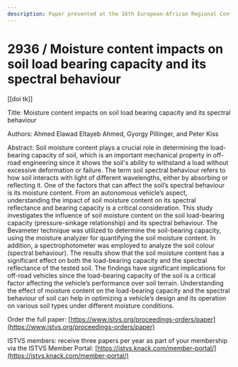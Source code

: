 ```yaml
---
description: Paper presented at the 16th European-African Regional Conference of the ISTVS
---
```


# 2936 / Moisture content impacts on soil load bearing capacity and its spectral behaviour

\[\[doi tk]]

Title: Moisture content impacts on soil load bearing capacity and its spectral behaviour

Authors: Ahmed Elawad Eltayeb Ahmed, Gyorgy Pillinger, and Peter Kiss

Abstract: Soil moisture content plays a crucial role in determining the load-bearing capacity of soil, which is an important mechanical property in off-road engineering since it shows the soil's ability to withstand a load without excessive deformation or failure. The term soil spectral behaviour refers to how soil interacts with light of different wavelengths, either by absorbing or reflecting it. One of the factors that can affect the soil’s spectral behaviour is its moisture content. From an autonomous vehicle’s aspect, understanding the impact of soil moisture content on its spectral reflectance and bearing capacity is a critical consideration. This study investigates the influence of soil moisture content on the soil load-bearing capacity (pressure-sinkage relationship) and its spectral behaviour. The Bevameter technique was utilized to determine the soil-bearing capacity, using the moisture analyzer for quantifying the soil moisture content. In addition, a spectrophotometer was employed to analyze the soil colour (spectral behaviour). The results show that the soil moisture content has a significant effect on both the load-bearing capacity and the spectral reflectance of the tested soil. The findings have significant implications for off-road vehicles since the load-bearing capacity of the soil is a critical factor affecting the vehicle’s performance over soil terrain. Understanding the effect of moisture content on the load-bearing capacity and the spectral behaviour of soil can help in optimizing a vehicle’s design and its operation on various soil types under different moisture conditions.

Order the full paper: [https://www.istvs.org/proceedings-orders/paper](https://www.istvs.org/proceedings-orders/paper)

ISTVS members: receive three papers per year as part of your membership via the ISTVS Member Portal: [https://istvs.knack.com/member-portal/](https://istvs.knack.com/member-portal/)


